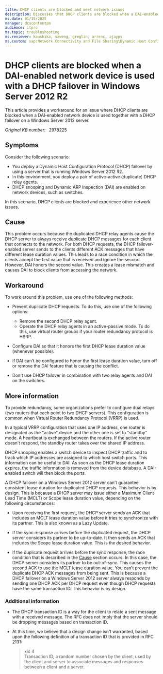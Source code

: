 ```yaml
---
title: DHCP clients are blocked and meet network issues
description: Discusses that DHCP clients are blocked when a DAI-enabled network device is used together with a DHCP failover on a Windows Server 2012 server. Provides a workaround.
ms.date: 01/15/2025
manager: dcscontentpm
audience: itpro
ms.topic: troubleshooting
ms.reviewer: kaushika, saweng, greglin, arrenc, ajayps
ms.custom: sap:Network Connectivity and File Sharing\Dynamic Host Configuration Protocol (DHCP), csstroubleshoot
---
```

# DHCP clients are blocked when a DAI-enabled network device is used with a DHCP failover in Windows Server 2012 R2

This article provides a workaround for an issue where DHCP clients are blocked when a DAI-enabled network device is used together with a DHCP failover on a Windows Server 2012 server.

_Original KB number:_ &nbsp; 2978225

## Symptoms

Consider the following scenario:

- You deploy a Dynamic Host Configuration Protocol (DHCP) failover by using a server that is running Windows Server 2012 R2.
- In this environment, you deploy a pair of active-active (duplicate) DHCP relay agents.
- DHCP snooping and Dynamic ARP Inspection (DAI) are enabled on network devices, such as switches.

In this scenario, DHCP clients are blocked and experience other network issues.

## Cause

This problem occurs because the duplicated DHCP relay agents cause the DHCP server to always receive duplicate DHCP messages for each client that connects to the network. For both DHCP requests, the DHCP failover-enabled server sends to the clients different ACK messages that have different lease duration values. This leads to a race condition in which the clients accept the first value that is received and ignore the second. However, DAI honors the second value. This creates a lease mismatch and causes DAI to block clients from accessing the network.

## Workaround

To work around this problem, use one of the following methods:

- Prevent duplicate DHCP requests. To do this, use one of the following options:

  - Remove the second DHCP relay agent.
  - Operate the DHCP relay agents in an active-passive mode. To do this, use virtual router groups if your router redundancy protocol is HSRP.

- Configure DAI so that it honors the first DHCP lease duration value (whenever possible).

- If DAI can't be configured to honor the first lease duration value, turn off or remove the DAI feature that is causing the conflict.

- Don't use DHCP failover in combination with two relay agents and DAI on the switches.

## More information

To provide redundancy, some organizations prefer to configure dual relays (two routers that each point to two DHCP servers). This configuration is common when Virtual Router Redundancy Protocol (VRRP) is used.

In a typical VRRP configuration that uses one IP address, one router is designated as the "active" device and the other one is set to "standby" mode. A heartbeat is exchanged between the routers. If the active router doesn't respond, the standby router takes over the shared IP address.

DHCP snooping enables a switch device to inspect DHCP traffic and to track which IP addresses are assigned to which host switch ports. This information can be useful to DAI. As soon as the DHCP lease duration expires, the traffic information is removed from the device database. A DAI-enabled switch will then block the ports.

A DHCP failover on a Windows Server 2012 server can't guarantee consistent lease duration for duplicated DHCP requests. This behavior is by design. This is because a DHCP server may issue either a Maximum Client Lead Time (MCLT) or Scope lease duration value, depending on the following circumstances:

- Upon receiving the first request, the DHCP server sends an ACK that includes an MCLT lease duration value before it tries to synchronize with its partner. This is also known as a Lazy Update.

- If the sync response arrives before the duplicated request, the DHCP server considers its partner to be up-to-date. It then sends an ACK that includes the Scope lease duration value. This is the desired behavior.

- If the duplicate request arrives before the sync response, the race condition that is described in the [Cause](#cause) section occurs. In this case, the DHCP server considers its partner to be out-of-sync. This causes the second ACK to use the MCLT lease duration value. You can't prevent the duplicate DHCP ACK messages from being sent. This is because a DHCP failover on a Windows Server 2012 server always responds by sending one DHCP ACK per DHCP request even though DHCP requests have the same transaction ID. This behavior is by design.

### Additional information

- The DHCP transaction ID is a way for the client to relate a sent message with a received message. The RFC does not imply that the server should be dropping messages based on transaction ID.

- At this time, we believe that a design change isn't warranted, based upon the following definition of a transaction ID that is provided in RFC 2131:

    > xid 4  
    Transaction ID, a random number chosen by the client, used by the client and server to associate messages and responses between a client and a server.
